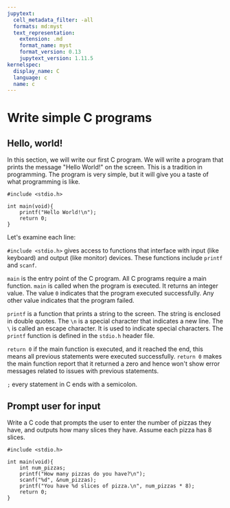 ```yaml
---
jupytext:
  cell_metadata_filter: -all
  formats: md:myst
  text_representation:
    extension: .md
    format_name: myst
    format_version: 0.13
    jupytext_version: 1.11.5
kernelspec:
  display_name: C
  language: c
  name: c
---
```


# Write simple C programs

## Hello, world!

In this section, we will write our first C program. We will write a program that prints the message "Hello World!" on the screen. This is a tradition in programming. The program is very simple, but it will give you a taste of what programming is like.

```{code-cell} c
#include <stdio.h>

int main(void){
    printf("Hello World!\n");
    return 0;
}
```

Let's examine each line:

`#include <stdio.h>` gives access to functions that interface with input (like keyboard) and output (like monitor) devices. These functions include `printf` and `scanf`.

`main` is the entry point of the C program. All C programs require a main function. `main` is called when the program is executed. It returns an integer value. The value `0` indicates that the program executed successfully. Any other value indicates that the program failed.

`printf` is a function that prints a string to the screen. The string is enclosed in double quotes. The `\n` is a special character that indicates a new line. The `\` is called an escape character. It is used to indicate special characters. The `printf` function is defined in the `stdio.h` header file.


`return 0` if the main function is executed, and it reached the end, this means all previous statements were executed successfully. `return 0` makes the main function report that it returned a zero and hence won't show error messages related to issues with previous statements.

`;` every statement in C ends with a semicolon. 

## Prompt user for input 

Write a C code that prompts the user to enter the number of pizzas they have, and outputs how many slices they have. Assume each pizza has 8 slices.

```
#include <stdio.h>

int main(void){
    int num_pizzas;
    printf("How many pizzas do you have?\n");
    scanf("%d", &num_pizzas);
    printf("You have %d slices of pizza.\n", num_pizzas * 8);
    return 0;
}

```
